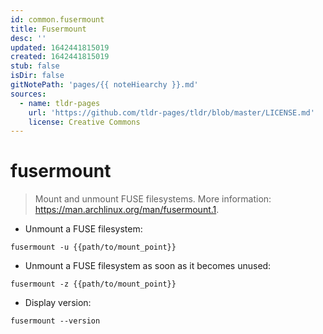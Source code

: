 ```yaml
---
id: common.fusermount
title: Fusermount
desc: ''
updated: 1642441815019
created: 1642441815019
stub: false
isDir: false
gitNotePath: 'pages/{{ noteHiearchy }}.md'
sources:
  - name: tldr-pages
    url: 'https://github.com/tldr-pages/tldr/blob/master/LICENSE.md'
    license: Creative Commons
---
```

# fusermount

> Mount and unmount FUSE filesystems.
> More information: <https://man.archlinux.org/man/fusermount.1>.

- Unmount a FUSE filesystem:

`fusermount -u {{path/to/mount_point}}`

- Unmount a FUSE filesystem as soon as it becomes unused:

`fusermount -z {{path/to/mount_point}}`

- Display version:

`fusermount --version`

